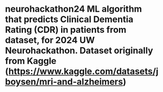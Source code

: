 # neurohackathon24 ML algorithm that predicts Clinical Dementia Rating (CDR) in patients from dataset, for 2024 UW Neurohackathon. Dataset originally from Kaggle (https://www.kaggle.com/datasets/jboysen/mri-and-alzheimers)
